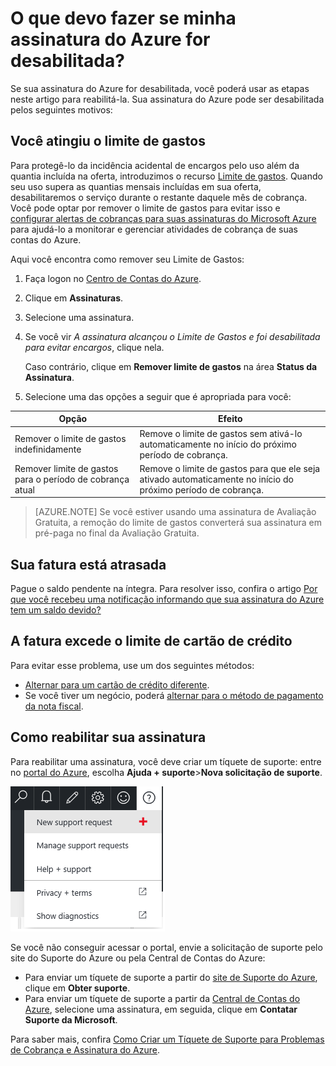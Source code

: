 <properties
	pageTitle="O que devo fazer se minha assinatura do Azure for desabilitada? | Microsoft Azure"
	description="Descreve os motivos da desabilitação da assinatura do Azure e a resolução"
	services=""
	documentationCenter=""
	authors="genlin"
	manager="msmbaldwin"
	editor=""
	tags="billing"
	/>

<tags
	ms.service="billing"
	ms.workload="na"
	ms.tgt_pltfrm="na"
	ms.devlang="na"
	ms.topic="article"
	ms.date="07/27/2016"
	ms.author="genli"/>

# O que devo fazer se minha assinatura do Azure for desabilitada?

Se sua assinatura do Azure for desabilitada, você poderá usar as etapas neste artigo para reabilitá-la. Sua assinatura do Azure pode ser desabilitada pelos seguintes motivos:

## Você atingiu o limite de gastos

Para protegê-lo da incidência acidental de encargos pelo uso além da quantia incluída na oferta, introduzimos o recurso [Limite de gastos](https://azure.microsoft.com/pricing/spending-limits/). Quando seu uso supera as quantias mensais incluídas em sua oferta, desabilitaremos o serviço durante o restante daquele mês de cobrança. Você pode optar por remover o limite de gastos para evitar isso e [configurar alertas de cobranças para suas assinaturas do Microsoft Azure](billing-set-up-alerts.md) para ajudá-lo a monitorar e gerenciar atividades de cobrança de suas contas do Azure.

Aqui você encontra como remover seu Limite de Gastos:

1. Faça logon no [Centro de Contas do Azure](https://account.windowsazure.com/Home/Index).

2. Clique em **Assinaturas**.

3. Selecione uma assinatura.

4. Se você vir *A assinatura alcançou o Limite de Gastos e foi desabilitada para evitar encargos*, clique nela.
	
	Caso contrário, clique em **Remover limite de gastos** na área **Status da Assinatura**.
	
5. Selecione uma das opções a seguir que é apropriada para você:

|Opção|Efeito|
|------|------|
|Remover o limite de gastos indefinidamente|Remove o limite de gastos sem ativá-lo automaticamente no início do próximo período de cobrança.|
|Remover limite de gastos para o período de cobrança atual|Remove o limite de gastos para que ele seja ativado automaticamente no início do próximo período de cobrança.|

>[AZURE.NOTE] Se você estiver usando uma assinatura de Avaliação Gratuita, a remoção do limite de gastos converterá sua assinatura em pré-paga no final da Avaliação Gratuita.

## Sua fatura está atrasada

Pague o saldo pendente na íntegra. Para resolver isso, confira o artigo [Por que você recebeu uma notificação informando que sua assinatura do Azure tem um saldo devido?](billing-azure-subscription-past-due-balance.md#what-can-you-do-to-resolve-the-issue)

## A fatura excede o limite de cartão de crédito

Para evitar esse problema, use um dos seguintes métodos:

- [Alternar para um cartão de crédito diferente](billing-how-to-change-credit-card.md).
- Se você tiver um negócio, poderá [alternar para o método de pagamento da nota fiscal](https://azure.microsoft.com/pricing/invoicing/).

## Como reabilitar sua assinatura

Para reabilitar uma assinatura, você deve criar um tíquete de suporte: entre no [portal do Azure](https://portal.azure.com/), escolha **Ajuda + suporte**>**Nova solicitação de suporte**.

![helpandsupportbutton](./media/billing-how-to-create-billing-support-ticket/helpandsupport.png)

Se você não conseguir acessar o portal, envie a solicitação de suporte pelo site do Suporte do Azure ou pela Central de Contas do Azure:

 * Para enviar um tíquete de suporte a partir do [site de Suporte do Azure](https://azure.microsoft.com/support/options/), clique em **Obter suporte**.
 * Para enviar um tíquete de suporte a partir da [Central de Contas do Azure](https://account.windowsazure.com/Subscriptions), selecione uma assinatura, em seguida, clique em **Contatar Suporte da Microsoft**.

Para saber mais, confira [Como Criar um Tíquete de Suporte para Problemas de Cobrança e Assinatura do Azure](billing-how-to-create-billing-support-ticket.md).

<!---HONumber=AcomDC_0803_2016-->